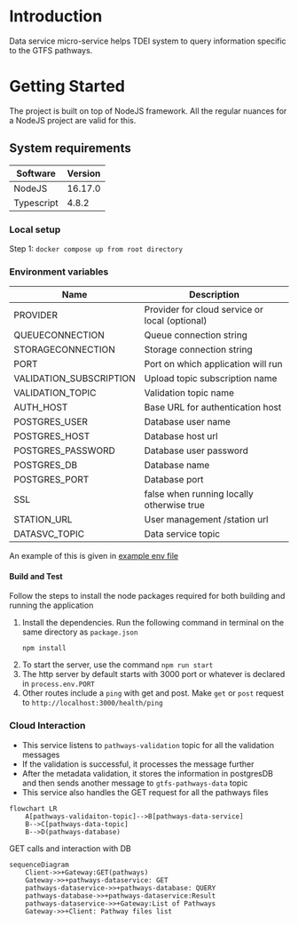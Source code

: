 # Introduction 
Data service micro-service helps TDEI system to query information specific to the GTFS pathways.

# Getting Started
The project is built on top of NodeJS framework. All the regular nuances for a NodeJS project are valid for this.

## System requirements
| Software | Version|
|----|---|
| NodeJS | 16.17.0|
| Typescript | 4.8.2 |

### Local setup
Step 1: 
```docker compose up from root directory```

### Environment variables
|Name| Description |
|--|--|
| PROVIDER | Provider for cloud service or local (optional)|
|QUEUECONNECTION | Queue connection string |
|STORAGECONNECTION | Storage connection string|
|PORT |Port on which application will run|
|VALIDATION_SUBSCRIPTION | Upload topic subscription name|
|VALIDATION_TOPIC | Validation topic name|
|AUTH_HOST | Base URL for authentication host|
|POSTGRES_USER | Database user name|
|POSTGRES_HOST | Database host url|
|POSTGRES_PASSWORD | Database user password|
|POSTGRES_DB | Database name|
|POSTGRES_PORT | Database port|
|SSL | false when running locally otherwise true|
|STATION_URL | User management /station url|
|DATASVC_TOPIC | Data service topic|

An example of this is given in [example env file](./env.example)


#### Build and Test
Follow the steps to install the node packages required for both building and running the application

1. Install the dependencies. Run the following command in terminal on the same directory as `package.json`
    ```shell
    npm install
    ```
2. To start the server, use the command `npm run start`
3. The http server by default starts with 3000 port or whatever is declared in `process.env.PORT`
4. Other routes include a `ping` with get and post. Make `get` or `post` request to `http://localhost:3000/health/ping`


### Cloud Interaction
- This service listens to `pathways-validation` topic for all the validation messages
- If the validation is successful, it processes the message further
- After the metadata validation, it stores the information in postgresDB and then sends another message to `gtfs-pathways-data` topic
- This service also handles the GET request for all the pathways files


```mermaid
flowchart LR
    A[pathways-validaiton-topic]-->B[pathways-data-service]
    B-->C[pathways-data-topic]
    B-->D(pathways-database)

```
GET calls and interaction with DB
```mermaid
sequenceDiagram
    Client->>+Gateway:GET(pathways)
    Gateway->>+pathways-dataservice: GET
    pathways-dataservice->>+pathways-database: QUERY
    pathways-database->>+pathways-dataservice:Result
    pathways-dataservice->>+Gateway:List of Pathways
    Gateway->>+Client: Pathway files list

```


